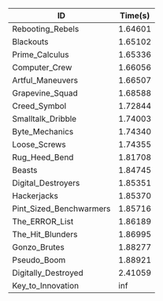 |ID|Time(s)|
|-|-|
|Rebooting_Rebels|1.64601|
|Blackouts|1.65102|
|Prime_Calculus|1.65336|
|Computer_Crew|1.66056|
|Artful_Maneuvers|1.66507|
|Grapevine_Squad|1.68588|
|Creed_Symbol|1.72844|
|Smalltalk_Dribble|1.74003|
|Byte_Mechanics|1.74340|
|Loose_Screws|1.74355|
|Rug_Heed_Bend|1.81708|
|Beasts|1.84745|
|Digital_Destroyers|1.85351|
|Hackerjacks|1.85370|
|Pint_Sized_Benchwarmers|1.85716|
|The_ERROR_List|1.86189|
|The_Hit_Blunders|1.86995|
|Gonzo_Brutes|1.88277|
|Pseudo_Boom|1.88921|
|Digitally_Destroyed|2.41059|
|Key_to_Innovation|inf|
